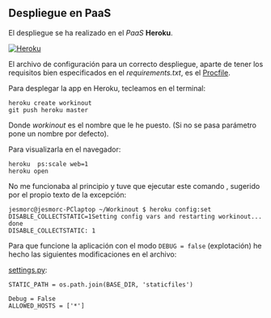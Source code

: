 ## Despliegue en PaaS

El despliegue se ha realizado en el *PaaS* **Heroku**.

[![Heroku](https://www.herokucdn.com/deploy/button.png)](https://workinout.herokuapp.com/Workinout/)

El archivo de configuración para un correcto despliegue, aparte de tener los requisitos bien especificados en el *requirements.txt*, es el [Procfile]().


Para desplegar la app en Heroku, tecleamos en el terminal:
```
heroku create workinout
git push heroku master
```
Donde *workinout* es el nombre que le he puesto. (Si no se pasa parámetro pone un nombre por defecto).

Para visualizarla en el navegador:
```
heroku  ps:scale web=1
heroku open
```

No me funcionaba al principio y tuve que ejecutar este comando , sugerido por el propio texto de la excepción:
```
jesmorc@jesmorc-PClaptop ~/Workinout $ heroku config:set DISABLE_COLLECTSTATIC=1Setting config vars and restarting workinout... done
DISABLE_COLLECTSTATIC: 1
```

Para que funcione la aplicación con el modo ```DEBUG = false``` (explotación) he hecho las siguientes modificaciones en el archivo:

[settings.py](https://github.com/jesmorc/Workinout/blob/master/proyectoP4/settings.py):

```
STATIC_PATH = os.path.join(BASE_DIR, 'staticfiles')

Debug = False
ALLOWED_HOSTS = ['*']

```


